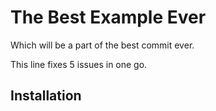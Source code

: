 # The Best Example Ever

Which will be a part of the best commit ever.

This line fixes 5 issues in one go.
## Installation
